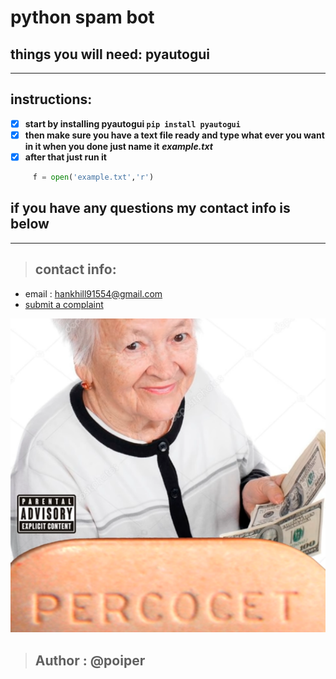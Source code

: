 # **python spam bot**
## **things you will need: pyautogui**
---
## **instructions:**
- [x] **start by installing pyautogui `pip install pyautogui`**
- [x] **then make sure you have a text file ready and type what ever you want in it when you done just name it** ***example.txt***
- [x] **after that just run it**

```python
     f = open('example.txt','r')
```
## **if you have any questions my contact info is below**
---

> ## **contact info:**

- email :
hankhill91554@gmail.com
- [submit a complaint](https://forms.gle/VYwWheyVNPfQAf8L7 "tell me if theres an error or if somethings wrong")


![pog](perc.png)
>## **Author : @poiper**